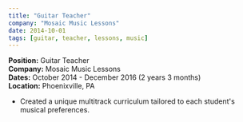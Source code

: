 ```yaml
---
title: "Guitar Teacher"
company: "Mosaic Music Lessons"
date: 2014-10-01
tags: [guitar, teacher, lessons, music]
---
```


**Position:** Guitar Teacher  
**Company:** Mosaic Music Lessons  
**Dates:** October 2014 - December 2016 (2 years 3 months)  
**Location:** Phoenixville, PA

- Created a unique multitrack curriculum tailored to each student's musical preferences.